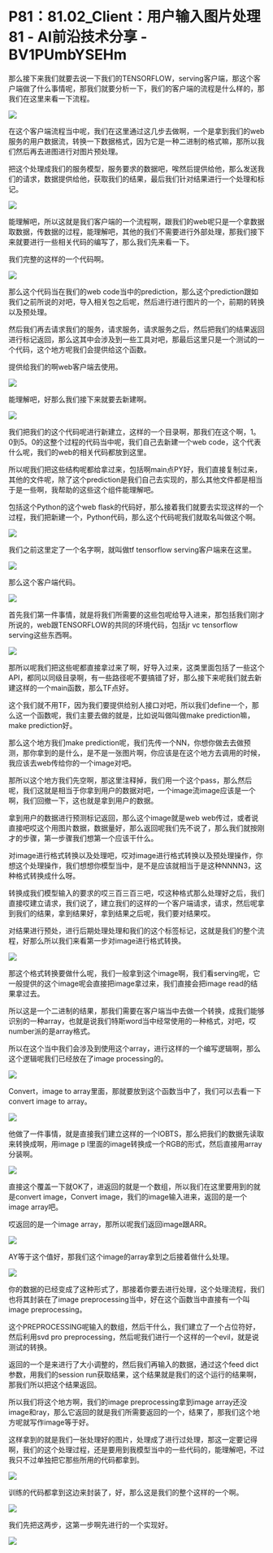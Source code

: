 # P81：81.02_Client：用户输入图片处理81 - AI前沿技术分享 - BV1PUmbYSEHm

那么接下来我们就要去说一下我们的TENSORFLOW，serving客户端，那这个客户端做了什么事情呢，那我们就要分析一下，我们的客户端的流程是什么样的，那我们在这里来看一下流程。



![](img/aa74e9abe1d80e5eaaf241ae2e9f9e48_1.png)

在这个客户端流程当中呢，我们在这里通过这几步去做啊，一个是拿到我们的web服务的用户数据流，转换一下数据格式，因为它是一种二进制的格式嘛，那所以我们然后再去进图进行对图片预处理。

把这个处理成我们的服务模型，服务要求的数据吧，唉然后提供给他，那么发送我们的请求，数据提供给他，获取我们的结果，最后我们针对结果进行一个处理和标记。



![](img/aa74e9abe1d80e5eaaf241ae2e9f9e48_3.png)

能理解吧，所以这就是我们客户端的一个流程啊，跟我们的web呢只是一个拿数据取数据，传数据的过程，能理解吧，其他的我们不需要进行外部处理，那我们接下来就要进行一些相关代码的编写了，那么我们先来看一下。

我们完整的这样的一个代码啊。

![](img/aa74e9abe1d80e5eaaf241ae2e9f9e48_5.png)

那么这个代码当在我们的web code当中的prediction，那么这个prediction跟如我们之前所说的对吧，导入相关包之后呢，然后进行进行图片的一个，前期的转换以及预处理。

然后我们再去请求我们的服务，请求服务，请求服务之后，然后把我们的结果返回进行标记返回，那么这其中会涉及到一些工具对吧，那最后这里只是一个测试的一个代码，这个地方呢我们会提供给这个函数。

提供给我们的啊web客户端去使用。

![](img/aa74e9abe1d80e5eaaf241ae2e9f9e48_7.png)

能理解吧，好那么我们接下来就要去新建啊。

![](img/aa74e9abe1d80e5eaaf241ae2e9f9e48_9.png)

我们把我们的这个代码呢进行新建立，这样的一个目录啊，那我们在这个啊，1。0到5。0的这整个过程的代码当中呢，我们自己去新建一个web code，这个代表什么呢，我们的web的相关代码都放到这里。

所以呢我们把这些结构呢都给拿过来，包括啊main点PY好，我们直接复制过来，其他的文件呢，除了这个prediction是我们自己去实现的，那么其他文件都是相当于是一些啊，我帮助的这些这个组件能理解吧。

包括这个Python的这个web flask的代码好，那么接着我们就要去实现这样的一个过程，我们把新建一个，Python代码，那么这个代码呢我们就取名叫做这个啊。



![](img/aa74e9abe1d80e5eaaf241ae2e9f9e48_11.png)

我们之前这里定了一个名字啊，就叫做tf tensorflow serving客户端来在这里。

![](img/aa74e9abe1d80e5eaaf241ae2e9f9e48_13.png)

那么这个客户端代码。

![](img/aa74e9abe1d80e5eaaf241ae2e9f9e48_15.png)

首先我们第一件事情，就是将我们所需要的这些包呢给导入进来，那包括我们刚才所说的，web跟TENSORFLOW的共同的环境代码，包括jr vc tensorflow serving这些东西啊。



![](img/aa74e9abe1d80e5eaaf241ae2e9f9e48_17.png)

那所以呢我们把这些呢都直接拿过来了啊，好导入过来，这类里面包括了一些这个API，都同以同级目录啊，有一些路径呢不要搞错了好，那么接下来呢我们就去新建这样的一个main函数，那么TF点好。

这个我们就不用TF，因为我们要提供给别人接口对吧，所以我们define一个，那么这一个函数呢，我们主要去做的就是，比如说叫做叫做make prediction嘛，make prediction好。

那么这个地方我们make prediction呢，我们先传一个NN，你想你做去去做预测，那你拿到的是什么，是不是一张图片啊，你应该是在这个地方去调用的时候，我应该去web传给你的一个image对吧。

那所以这个地方我们先空啊，那这里注释掉，我们用一个这个pass，那么然后呢，我们这就是相当于你拿到用户的数据对吧，一个image流image应该是一个啊，我们回撤一下，这也就是拿到用户的数据。

拿到用户的数据进行预测标记返回，那么这个image就是web web传过，或者说直接吧哎这个用图片数据，数据量好，那么返回呢我们先不说了，那么我们就按刚才的步骤，第一步骤我们想第一个应该干什么。

对image进行格式转换以及处理吧，哎对image进行格式转换以及预处理操作，你想这个处理操作，我们想想你模型当中，是不是应该就相当于是这种NNNN3，这种格式转换成什么呀。

转换成我们模型输入的要求的哎三百三百三吧，哎这种格式那么处理好之后，我们直接哎建立请求，我们说了，建立我们的这样的一个客户端请求，请求，然后呢拿到我们的结果，拿到结果好，拿到结果之后呢，我们要对结果哎。

对结果进行预处，进行后期处理处理和我们的这个标签标记，这就是我们的整个流程，好那么所以我们来看第一步对image进行格式转换。



![](img/aa74e9abe1d80e5eaaf241ae2e9f9e48_19.png)

那这个格式转换要做什么呢，我们一般拿到这个image啊，我们看serving呢，它一般提供的这个image呢会直接把image拿过来，我们直接会把image read的结果拿过去。

所以这是一个二进制的结果，那我们需要在客户端当中去做一个转换，成我们能够识别的一种array，也就是说我们特斯word当中经常使用的一种格式，对吧，哎number派的是array格式。

所以在这个当中我们会涉及到使用这个array，进行这样的一个编写逻辑啊，那么这个逻辑呢我们已经放在了image processing的。



![](img/aa74e9abe1d80e5eaaf241ae2e9f9e48_21.png)

Convert，image to array里面，那就要放到这个函数当中了，我们可以去看一下convert image to array。



![](img/aa74e9abe1d80e5eaaf241ae2e9f9e48_23.png)

他做了一件事情，就是直接我们建立这样的一个IOBTS，那么把我们的数据先读取来转换成啊，用image p l里面的image转换成一个RGB的形式，然后直接用array分装啊。



![](img/aa74e9abe1d80e5eaaf241ae2e9f9e48_25.png)

直接这个覆盖一下就OK了，进返回的就是一个数组，所以我们在这里要用到的就是convert image，Convert image，我们的image输入进来，返回的是一个image array吧。

哎返回的是一个image array，那所以呢我们返回image跟ARR。

![](img/aa74e9abe1d80e5eaaf241ae2e9f9e48_27.png)

AY等于这个值好，那我们这个image的array拿到之后接着做什么处理。

![](img/aa74e9abe1d80e5eaaf241ae2e9f9e48_29.png)

你的数据的已经变成了这种形式了，那接着你要去进行处理，这个处理流程，我们也将其封装在了image preprocessing当中，好在这个函数当中直接有一个叫image preprocessing。

这个PREPROCESSING呢输入的数组，然后干什么，我们建立了一个占位符好，然后利用svd pro preprocessing，然后呢我们进行一个这样的一个evil，就是说测试的转换。

返回的一个是来进行了大小调整的，然后我们再输入的数据，通过这个feed dict参数，用我们的session run获取结果，这个结果就是我们的这个运行的结果啊，那我们所以把这个结果返回。

所以我们将这个地方啊，我们的image preprocessing拿到image array还没image和ray，那么它返回的就是我们所需要返回的一个，结果了，那我们这个地方呢就写作image等于好。

这样拿到的就是我们一张处理好的图片，处理成了进行过处理，那这一定要记得啊，我们的这个处理过程，还是要用到我模型当中的一些代码的，能理解吧，不过我只不过单独把它那些所用的代码都拿到。



![](img/aa74e9abe1d80e5eaaf241ae2e9f9e48_31.png)

训练的代码都拿到这边来封装了，好，那么这是我们的整个这样的一个啊。

![](img/aa74e9abe1d80e5eaaf241ae2e9f9e48_33.png)

我们先把这两步，这第一步啊先进行的一个实现好。

![](img/aa74e9abe1d80e5eaaf241ae2e9f9e48_35.png)